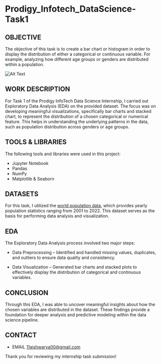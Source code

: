 # Prodigy_Infotech_DataScience-Task1
## OBJECTIVE

The objective of this task is to create a bar chart or histogram in order to display the distribution of either a categorical or continuous variable. For example, analyzing how different age groups or genders are distributed within a population.

![Alt Text]()

## WORK DESCRIPTION
For Task 1 of the Prodigy InfoTech Data Science Internship, I carried out Exploratory Data Analysis (EDA) on the provided dataset. The focus was on developing meaningful visualizations, specifically bar charts and stacked chart, to represent the distribution of a chosen categorical or numerical feature. This helps in understanding the underlying patterns in the data, such as population distribution across genders or age groups.

## TOOLS & LIBRARIES

The following tools and libraries were used in this project:
- Jupyter Notebook  
- Pandas  
- NumPy  
- Matplotlib & Seaborn

## DATASETS

For this task, I utilized the [world population data](worldpopulationdata.csv), which provides yearly population statistics ranging from 2001 to 2022. This dataset serves as the basis for performing data analysis and visualization.

## EDA

The Exploratory Data Analysis process involved two major steps:

- Data Preprocessing – Identified and handled missing values, duplicates, and outliers to ensure data quality and consistency.

- Data Visualization – Generated bar charts and stacked plots to effectively display the distribution of categorical and continuous variables.

## CONCLUSION
 Through this EDA, I was able to uncover meaningful insights about how the chosen variables are distributed in the dataset. These findings provide a foundation for deeper analysis and predictive modeling within the data science pipeline.

 ## CONTACT
  - EMAIL 11aishwarya00@gmail.com

Thank you for reviewing my internship task submission!
